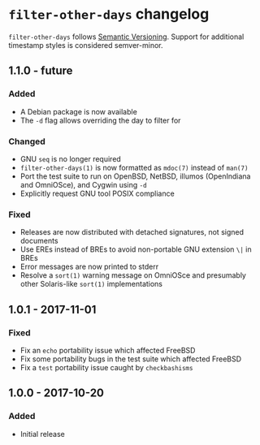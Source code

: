 # `filter-other-days` changelog

`filter-other-days` follows [Semantic Versioning][1]. Support for additional timestamp styles is considered semver-minor.

## 1.1.0 - future

### Added

* A Debian package is now available
* The `-d` flag allows overriding the day to filter for

### Changed

* GNU `seq` is no longer required
* `filter-other-days(1)` is now formatted as `mdoc(7)` instead of `man(7)`
* Port the test suite to run on OpenBSD, NetBSD, illumos (OpenIndiana and OmniOSce), and Cygwin using `-d`
* Explicitly request GNU tool POSIX compliance

### Fixed

* Releases are now distributed with detached signatures, not signed documents
* Use EREs instead of BREs to avoid non-portable GNU extension `\|` in BREs
* Error messages are now printed to stderr
* Resolve a `sort(1)` warning message on OmniOSce and presumably other Solaris-like `sort(1)` implementations

## 1.0.1 - 2017-11-01

### Fixed

* Fix an `echo` portability issue which affected FreeBSD
* Fix some portability bugs in the test suite which affected FreeBSD
* Fix a `test` portability issue caught by `checkbashisms`

## 1.0.0 - 2017-10-20

### Added

* Initial release

 [1]: http://semver.org/
